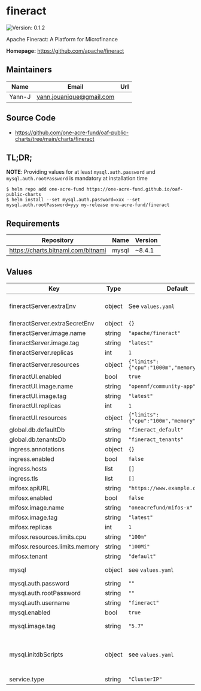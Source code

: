 # fineract



![Version: 0.1.2](https://img.shields.io/badge/Version-0.1.2-informational?style=flat-square) 

Apache Fineract: A Platform for Microfinance

**Homepage:** <https://github.com/apache/fineract>

## Maintainers

| Name | Email | Url |
| ---- | ------ | --- |
| Yann-J | yann.jouanique@gmail.com |  |

## Source Code

* <https://github.com/one-acre-fund/oaf-public-charts/tree/main/charts/fineract>

## TL;DR;

__NOTE__: Providing values for at least `mysql.auth.password` and `mysql.auth.rootPassword` is mandatory at installation time

```console
$ helm repo add one-acre-fund https://one-acre-fund.github.io/oaf-public-charts
$ helm install --set mysql.auth.password=xxx --set mysql.auth.rootPassword=yyy my-release one-acre-fund/fineract
```

## Requirements

| Repository | Name | Version |
|------------|------|---------|
| https://charts.bitnami.com/bitnami | mysql | ~8.4.1 |

## Values

| Key | Type | Default | Description |
|-----|------|---------|-------------|
| fineractServer.extraEnv | object | See `values.yaml` | Dictionary of key/value pairs to pass as environment variables to the backend pods They will be evaluated as Helm templates |
| fineractServer.extraSecretEnv | object | `{}` | Same as `extraEnv` but passed as secrets |
| fineractServer.image.name | string | `"apache/fineract"` | Fineract Docker image name |
| fineractServer.image.tag | string | `"latest"` | Fineract Docker image tag |
| fineractServer.replicas | int | `1` | Number of backend pods |
| fineractServer.resources | object | `{"limits":{"cpu":"1000m","memory":"1Gi"}}` | Resource settings for Backend pods |
| fineractUI.enabled | bool | `true` | Deploy MIFOS UI? |
| fineractUI.image.name | string | `"openmf/community-app"` | Frontend Docker image name |
| fineractUI.image.tag | string | `"latest"` | Frontend Docker image tag |
| fineractUI.replicas | int | `1` | Number of frontend pods |
| fineractUI.resources | object | `{"limits":{"cpu":"100m","memory":"100Mi"}}` | Resource settings for Backend pods |
| global.db.defaultDb | string | `"fineract_default"` | DB name for defaults db |
| global.db.tenantsDb | string | `"fineract_tenants"` | DB name for tenants db |
| ingress.annotations | object | `{}` | Ingress annotations |
| ingress.enabled | bool | `false` | Create Ingress? |
| ingress.hosts | list | `[]` |  |
| ingress.tls | list | `[]` | TLS settings |
| mifosx.apiURL | string | `"https://www.example.com"` |  |
| mifosx.enabled | bool | `false` | Deploy mifos-x UI? |
| mifosx.image.name | string | `"oneacrefund/mifos-x"` | Frontend Docker image name |
| mifosx.image.tag | string | `"latest"` | Frontend Docker image tag |
| mifosx.replicas | int | `1` | Number of frontend pods |
| mifosx.resources.limits.cpu | string | `"100m"` |  |
| mifosx.resources.limits.memory | string | `"100Mi"` |  |
| mifosx.tenant | string | `"default"` | Resource settings for Backend pods |
| mysql | object | see `values.yaml` | MySQL settings - see https://artifacthub.io/packages/helm/bitnami/mysql |
| mysql.auth.password | string | `""` | Please change these... |
| mysql.auth.rootPassword | string | `""` | Please change these... |
| mysql.auth.username | string | `"fineract"` | Fineract db user |
| mysql.enabled | bool | `true` | Install MySQL? |
| mysql.image.tag | string | `"5.7"` | _Warning_: Fineract db driver doesn't support mysql 8 |
| mysql.initdbScripts | object | see `values.yaml` | Dictionary of init scripts to run on initial MySQL setup __WARNING__! These db init scripts will only be executed on a brand new, uninitialized instance! Further changes will be ignored after the first init, unless you wipe the underlying PV/PVC volumes |
| service.type | string | `"ClusterIP"` | Service type for Fineract and UI services |